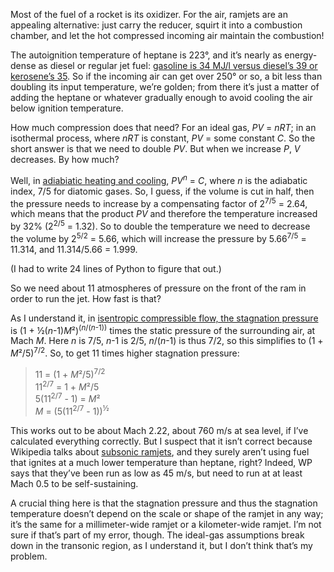 Most of the fuel of a rocket is its oxidizer.  For the air, ramjets
are an appealing alternative: just carry the reducer, squirt it into a
combustion chamber, and let the hot compressed incoming air maintain
the combustion!

The autoignition temperature of heptane is 223°, and it’s nearly as
energy-dense as diesel or regular jet fuel: [gasoline is 34 MJ/l
versus diesel’s 39 or kerosene’s 35][0].  So if the incoming air can
get over 250° or so, a bit less than doubling its input temperature,
we’re golden; from there it’s just a matter of adding the heptane or
whatever gradually enough to avoid cooling the air below ignition
temperature.

[0]: https://en.wikipedia.org/wiki/Energy_density#In_chemical_reactions_(oxidation)

How much compression does that need?  For an ideal gas, *PV* = *nRT*;
in an isothermal process, where *nRT* is constant, *PV* = some
constant *C*.  So the short answer is that we need to double *PV*.
But when we increase *P*, *V* decreases.  By how much?

Well, in [adiabiatic heating and cooling][1], *PV<sup>n</sup>* = *C*,
where *n* is the adiabatic index, 7/5 for diatomic gases.  So, I
guess, if the volume is cut in half, then the pressure needs to
increase by a compensating factor of 2<sup>7/5</sup> = 2.64, which
means that the product *PV* and therefore the temperature increased by
32% (2<sup>2/5</sup> = 1.32).  So to double the temperature we need to
decrease the volume by 2<sup>5/2</sup> = 5.66, which will increase the
pressure by 5.66<sup>7/5</sup> = 11.314, and 11.314/5.66 = 1.999.

(I had to write 24 lines of Python to figure that out.)

[1]: https://en.wikipedia.org/wiki/Adiabatic_heating#Adiabatic_heating_and_cooling

So we need about 11 atmospheres of pressure on the front of the ram in
order to run the jet.  How fast is that?

As I understand it, in [isentropic compressible flow, the stagnation
pressure][2] is (1 + ½(*n*-1)*M*²)<sup>(*n*/(*n*-1))</sup> times the
static pressure of the surrounding air, at Mach *M*.  Here *n* is 7/5,
*n*-1 is 2/5, *n*/(*n*-1) is thus 7/2, so this simplifies to (1 +
*M*²/5)<sup>7/2</sup>.  So, to get 11 times higher stagnation
pressure:

> 11 = (1 + *M*²/5)<sup>7/2</sup>  
> 11<sup>2/7</sup> = 1 + *M*²/5  
> 5(11<sup>2/7</sup> - 1) = *M*²  
> *M* = (5(11<sup>2/7</sup> - 1))<sup>½</sup>  

This works out to be about Mach 2.22, about 760 m/s at sea level, if
I’ve calculated everything correctly.  But I suspect that it isn’t
correct because Wikipedia talks about [subsonic ramjets][3], and they
surely aren’t using fuel that ignites at a much lower temperature than
heptane, right?  Indeed, WP says that they’ve been run as low as 45
m/s, but need to run at at least Mach 0.5 to be self-sustaining.

[2]: https://en.wikipedia.org/wiki/Stagnation_pressure#Compressible_flow
[3]: https://en.wikipedia.org/wiki/Ramjet

A crucial thing here is that the stagnation pressure and thus the
stagnation temperature doesn’t depend on the scale or shape of the
ramjet in any way; it’s the same for a millimeter-wide ramjet or a
kilometer-wide ramjet.  I’m not sure if that’s part of my error,
though.  The ideal-gas assumptions break down in the transonic region,
as I understand it, but I don’t think that’s my problem.
